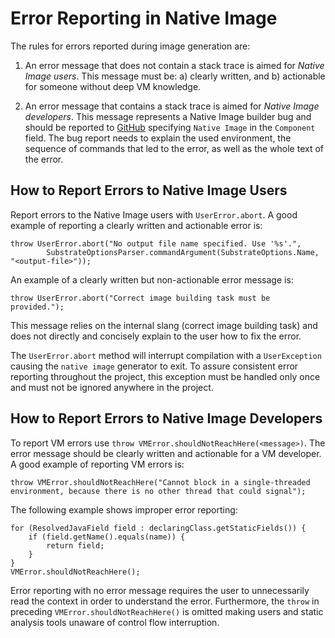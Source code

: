 # Error Reporting in Native Image

The rules for errors reported during image generation are:

  1) An error message that does not contain a stack trace is aimed for *Native Image users*. This message must be: a) clearly written, and b) actionable for someone without deep VM knowledge.

  2) An error message that contains a stack trace is aimed for *Native Image developers*. This message represents a Native Image builder bug and should be reported to [GitHub](https://github.com/oracle/graal/issues) specifying `Native Image` in the `Component` field. The bug report needs to explain the used environment, the sequence of commands that led to the error, as well as the whole text of the error.

## How to Report Errors to Native Image Users

Report errors to the Native Image users with `UserError.abort`. A good example of reporting a clearly written and actionable error is:

    throw UserError.abort("No output file name specified. Use '%s'.",
            SubstrateOptionsParser.commandArgument(SubstrateOptions.Name, "<output-file>"));

An example of a clearly written but non-actionable error message is:

    throw UserError.abort("Correct image building task must be provided.");

This message relies on the internal slang (correct image building task) and does not directly and concisely explain to the user how to fix the error.

The `UserError.abort` method will interrupt compilation with a `UserException` causing the `native image` generator to exit. To assure consistent error reporting throughout the project, this exception must be handled only once and must not be ignored anywhere in the project.

## How to Report Errors to Native Image Developers

To report VM errors use `throw VMError.shouldNotReachHere(<message>)`. The error message should be clearly written and actionable for a VM developer. A good example of reporting VM errors is:

    throw VMError.shouldNotReachHere("Cannot block in a single-threaded environment, because there is no other thread that could signal");

The following example shows improper error reporting:

    for (ResolvedJavaField field : declaringClass.getStaticFields()) {
        if (field.getName().equals(name)) {
            return field;
        }
    }
    VMError.shouldNotReachHere();

Error reporting with no error message requires the user to unnecessarily read the context in order to understand the error. Furthermore, the `throw` in preceding `VMError.shouldNotReachHere()` is omitted making users and static analysis tools unaware of control flow interruption.
